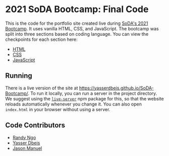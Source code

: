 # 2021 SoDA Bootcamp: Final Code

This is the code for the portfolio site created live during [SoDA's 2021 Bootcamp](https://www.instagram.com/p/CVyxYedAxbK/). It uses vanilla HTML, CSS, and JavaScript. The
bootcamp was split into three sections based on coding language. You can view the checkpoints for each section here:

* [HTML](https://github.com/YasserDbeis/SoDA-Bootcamp/tree/html-checkpoint)
* [CSS](https://github.com/YasserDbeis/SoDA-Bootcamp/tree/css-checkpoint)
* [JavaScript](https://github.com/YasserDbeis/SoDA-Bootcamp/tree/javascript-checkpoint)

## Running

There is a live version of the site at https://yasserdbeis.github.io/SoDA-Bootcamp/. To run it locally, you can run a server in the project directory. We suggest using the
[`live-server`](https://www.npmjs.com/package/live-server) npm package for this, so that the website reloads automatically whenever you change it. You can also open `index.html`
in your browser without using a server.

## Code Contributors

* [Randy Ngo](https://github.com/rngo1214)
* [Yasser Dbeis](https://github.com/YasserDbeis)
* [Jason Manuel](https://github.com/jmanuel1)
